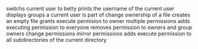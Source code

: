 switchs current user to betty
prints the username of the current user
displays groups a current user is part of
change ownership of a file
creates an empty file
grants execute permision to owner
multiple permissions
adds executing permission to everyone
removes permission to owners and group owners
change permissions
mirror permissions
adds execute permission to all subdirectories of the current directory
